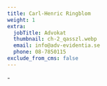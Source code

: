 ```yaml
---
title: Carl-Henric Ringblom
weight: 1
extra:
  jobTitle: Advokat
  thumbnail: ch-2_qasszl.webp
  email: info@adv-evidentia.se
  phone: 08-7850115
exclude_from_cms: false
---
```


\-
